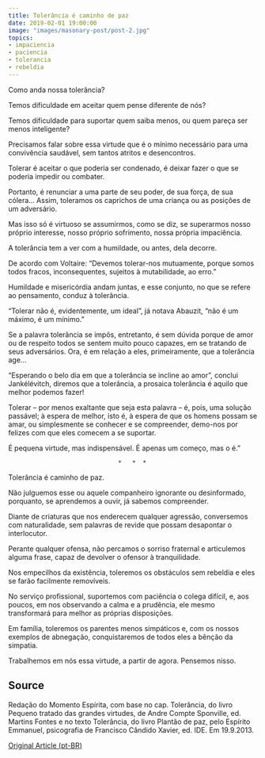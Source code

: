 ```yaml
---
title: Tolerância é caminho de paz
date: 2019-02-01 19:00:00
image: "images/masonary-post/post-2.jpg"
topics: 
- impaciencia
- paciencia
- tolerancia
- rebeldia
---
```


Como anda nossa tolerância?

Temos dificuldade em aceitar quem pense diferente de nós?

Temos dificuldade para suportar quem saiba menos, ou quem pareça ser menos
inteligente?

Precisamos falar sobre essa virtude que é o mínimo necessário para uma
convivência saudável, sem tantos atritos e desencontros.

Tolerar é aceitar o que poderia ser condenado, é deixar fazer o que se poderia
impedir ou combater.

Portanto, é renunciar a uma parte de seu poder, de sua força, de sua cólera…
Assim, toleramos os caprichos de uma criança ou as posições de um adversário.

Mas isso só é virtuoso se assumirmos, como se diz, se superarmos nosso próprio
interesse, nosso próprio sofrimento, nossa própria impaciência.

A tolerância tem a ver com a humildade, ou antes, dela decorre.

De acordo com Voltaire: “Devemos tolerar-nos mutuamente, porque somos todos
fracos, inconsequentes, sujeitos à mutabilidade, ao erro.”

Humildade e misericórdia andam juntas, e esse conjunto, no que se refere ao
pensamento, conduz à tolerância.

“Tolerar não é, evidentemente, um ideal”, já notava Abauzit, “não é um máximo,
é um mínimo.”

Se a palavra tolerância se impôs, entretanto, é sem dúvida porque de amor ou de
respeito todos se sentem muito pouco capazes, em se tratando de seus
adversários. Ora, é em relação a eles, primeiramente, que a tolerância age…

“Esperando o belo dia em que a tolerância se incline ao amor”, conclui
Jankélévitch, diremos que a tolerância, a prosaica tolerância é aquilo que
melhor podemos fazer!

Tolerar – por menos exaltante que seja esta palavra – é, pois, uma solução
passável; à espera de melhor, isto é, à espera de que os homens possam se amar,
ou simplesmente se conhecer e se compreender, demo-nos por felizes com que eles
comecem a se suportar.

É pequena virtude, mas indispensável. É apenas um começo, mas o é.”

                                   *   *  *

Tolerância é caminho de paz.

Não julguemos esse ou aquele companheiro ignorante ou desinformado, porquanto,
se aprendemos a ouvir, já sabemos compreender.

Diante de criaturas que nos enderecem qualquer agressão, conversemos com
naturalidade, sem palavras de revide que possam desapontar o interlocutor. 

Perante qualquer ofensa, não percamos o sorriso fraternal e articulemos alguma
frase, capaz de devolver o ofensor à tranquilidade.

Nos empecilhos da existência, toleremos os obstáculos sem rebeldia e eles se
farão facilmente removíveis. 

No serviço profissional, suportemos com paciência o colega difícil, e, aos
poucos, em nos observando a calma e a prudência, ele mesmo transformará para
melhor as próprias disposições. 

Em família, toleremos os parentes menos simpáticos e, com os nossos exemplos de
abnegação, conquistaremos de todos eles a bênção da simpatia. 

Trabalhemos em nós essa virtude, a partir de agora. Pensemos nisso.

## Source
Redação do Momento Espírita, com base no cap. Tolerância, do livro
Pequeno tratado das grandes virtudes, de Andre Compte Sponville, ed. Martins
Fontes e no texto Tolerância, do livro Plantão de paz, pelo Espírito Emmanuel,
psicografia de Francisco Cândido Xavier, ed. IDE.
Em 19.9.2013.


[Original Article (pt-BR)](http://www.momento.com.br/pt/ler_texto.php?id=3910)
